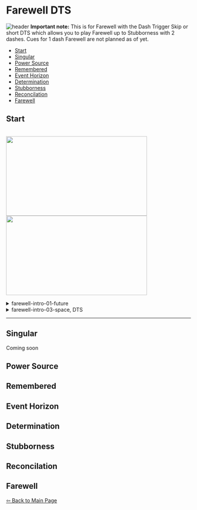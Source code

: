 # Farewell DTS
![header](https://cdn.discordapp.com/attachments/752203178715644024/901051628013105212/20211022121702_1.jpg)
**Important note:** This is for Farewell with the Dash Trigger Skip or short DTS which allows you to play Farewell up to Stubborness with 2 dashes. Cues for 1 dash Farewell are not planned as of yet.
- [Start](#start)
- [Singular](#singular)
- [Power Source](#power-source)
- [Remembered](#remembered)
- [Event Horizon](#event-horizon)
- [Determination](#determination)
- [Stubborness](#stubborness)
- [Reconcilation](#reconcilation)
- [Farewell](#farewell)

## Start
\
<img src="https://github.com/Tiyo98/celeste-cuecollection/blob/main/images/intro-01-future.webp" width="384" height="216"/>
<img src="https://github.com/Tiyo98/celeste-cuecollection/blob/main/images/intro-03-space.webp" width="384" height="216"/>
 <details>
  <summary>farewell-intro-01-future</summary>
  ![gif](https://github.com/Tiyo98/celeste-cuecollection/blob/main/images/intro-01-future.webp)
  \
  ![cue](https://media.discordapp.net/attachments/752203178715644024/901072617082077224/unknown.png)
  \
  Pausebuffer a talk out of a pause and then a jump out of the next pause. You can't interact with the grave in dash state so you have to wait until it's over or don't dash. Important that you have to release talk before the jump. Can also use a pause+talk button but be aware that you have to release it before the unpause is over. Wait until Madeline is off screen and look at the timer and wait 15 seconds before skipping the cutscene. The textbox "This isn't fair. I need you" moves you a few pixels to the right so you want to skip text until at least here. Doesn't hurt to mash through though if you prefer that.
 </details>
  <details>
   <summary>farewell-intro-03-space, DTS</summary>
   ![gif](https://github.com/Tiyo98/celeste-cuecollection/blob/main/images/intro-03-space.webp)
   \
   ![cue](https://cdn.discordapp.com/attachments/752203178715644024/901074948133642341/unknown.png)
   \
   Do an upright immediately after skipping cutscene. Land and buffer a fullheight jump, when you start falling do an updash and buffer a left jump. Wallkick of the moonblock while holding right and when you're in line with it do a right dash and neutral super. The jump of the super shouldn't be in coyote I try to aim for middle or right side of the block. An annoying part is the trigger you don't see so I recommend practicing with the hitbox view of [Celeste TAS](https://gamebanana.com/tools/6715). For more setups I recommend the [video guide by fishmcmuffins](https://www.youtube.com/watch?v=al_3Wu27C4M).
  </details>

---- 
## Singular
Coming soon
## Power Source
## Remembered
## Event Horizon
## Determination
## Stubborness
## Reconcilation
## Farewell
[⇦ Back to Main Page](https://github.com/Tiyo98/celeste-cuecollection)